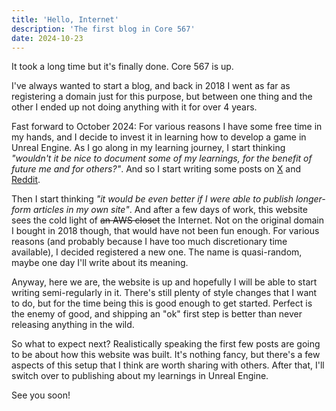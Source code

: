 ```yaml
---
title: 'Hello, Internet'
description: 'The first blog in Core 567'
date: 2024-10-23
---
```


It took a long time but it's finally done. Core 567 is up.

I've always wanted to start a blog, and back in 2018 I went as far as registering a domain just for this purpose, but between one thing and the other I ended up not doing anything with it for over 4 years.

Fast forward to October 2024: For various reasons I have some free time in my hands, and I decide to invest it in learning how to develop a game in Unreal Engine. As I go along in my learning journey, I start thinking _"wouldn't it be nice to document some of my learnings, for the benefit of future me and for others?"_. And so I start writing some posts on [X](https://x.com/guidorota) and [Reddit](https://www.reddit.com/r/gamedev/comments/1g3bciv/a_review_of_unreal_engine_5_c_the_ultimate_game/).

Then I start thinking _"it would be even better if I were able to publish longer-form articles in my own site"_. And after a few days of work, this website sees the cold light of ~~an AWS closet~~ the Internet. Not on the original domain I bought in 2018 though, that would have not been fun enough. For various reasons (and probably because I have too much discretionary time available), I decided registered a new one. The name is quasi-random, maybe one day I'll write about its meaning.

Anyway, here we are, the website is up and hopefully I will be able to start writing semi-regularly in it. There's still plenty of style changes that I want to do, but for the time being this is good enough to get started. Perfect is the enemy of good, and shipping an "ok" first step is better than never releasing anything in the wild.

So what to expect next? Realistically speaking the first few posts are going to be about how this website was built. It's nothing fancy, but there's a few aspects of this setup that I think are worth sharing with others. After that, I'll switch over to publishing about my learnings in Unreal Engine.

See you soon!